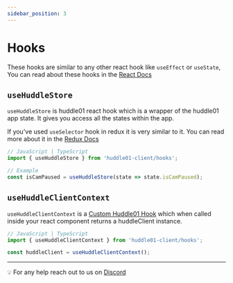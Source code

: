```yaml
---
sidebar_position: 3
---
```


# Hooks

These hooks are similar to any other react hook like `useEffect` or `useState`, You can read about these hooks in the [React Docs](https://reactjs.org/docs/hooks-intro.html)

## `useHuddleStore`

`useHuddleStore` is huddle01 react hook which is a wrapper of the huddle01 app state. It gives you access all the states within the app.

If you've used `useSelector` hook in redux it is very similar to it.
You can read more about it in the [Redux Docs](https://react-redux.js.org/api/hooks#useselector)

```jsx
// JavaScript | TypeScript
import { useHuddleStore } from 'huddle01-client/hooks';

// Example
const isCamPaused = useHuddleStore(state => state.isCamPaused);
```

## `useHuddleClientContext`

`useHuddleClientContext` is a [Custom Huddle01 Hook](https://github.com/Huddle-01/huddle01-monorepo/tree/main/packages/huddle01-client/docs/hooks.md) which when called inside your react component returns a huddleClient instance.

```jsx
// JavaScript | TypeScript
import { useHuddleClientContext } from 'huddle01-client/hooks';

const huddleClient = useHuddleClientContext();
```

---

💡 For any help reach out to us on
[Discord](https://discord.com/invite/EYqfS32jYc)
